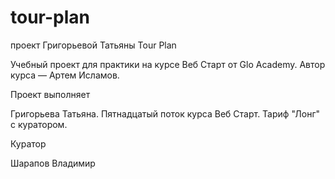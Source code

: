 # tour-plan

проект Григорьевой Татьяны
Tour Plan

Учебный проект для практики на курсе Веб Старт от Glo Academy. Автор курса — Артем Исламов.

Проект выполняет

Григорьева Татьяна. Пятнадцатый поток курса Веб Старт. Тариф "Лонг" с куратором.

Куратор

Шарапов Владимир

